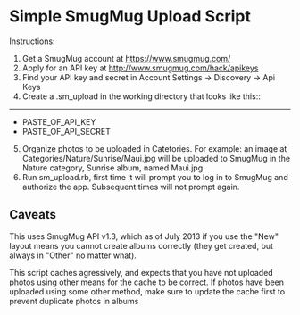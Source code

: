 Simple SmugMug Upload Script
============================

Instructions:

1. Get a SmugMug account at https://www.smugmug.com/
2. Apply for an API key at http://www.smugmug.com/hack/apikeys
3. Find your API key and secret in Account Settings -> Discovery -> Api Keys
4. Create a .sm_upload in the working directory that looks like this::

  ---
  - PASTE_OF_API_KEY
  - PASTE_OF_API_SECRET

5. Organize photos to be uploaded in Catetories.  For example:
   an image at Categories/Nature/Sunrise/Maui.jpg will be uploaded
   to SmugMug in the Nature category, Sunrise album, named Maui.jpg
6. Run sm_upload.rb, first time it will prompt you to log in to SmugMug 
   and authorize the app. Subsequent times will not prompt again.

Caveats
-------

This uses SmugMug API v1.3, which as of July 2013 if you use the "New" layout
means you cannot create albums correctly (they get created, but always in "Other" 
no matter what). 

This script caches agressively, and expects that you have not uploaded photos 
using other means for the cache to be correct.  If photos have been uploaded
using some other method, make sure to update the cache first to prevent 
duplicate photos in albums


   
